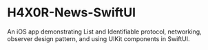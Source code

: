 # H4X0R-News-SwiftUI
An iOS app demonstrating List and Identifiable protocol, networking, observer design pattern, and using UIKit components in SwiftUI.
